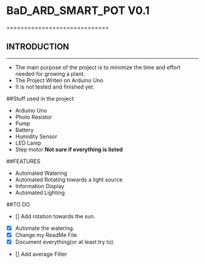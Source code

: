 # BaD_ARD_SMART_POT V0.1
=============================

## INTRODUCTION
------------------------------
- The main purpose of the project is to minimize the time and effort needed for growing a plant.
- The Project Writen on Arduino Uno
- It is not tested and finished yet.

##Stuff used in the project

- Arduino Uno
- Photo Resistor
- Pump
- Battery
- Humidity Sensor
- LED Lamp
- Step motor
**Not sure if everything is listed**

##FEATURES

- Automated Watering
- Automated Rotating towards a light source
- Information Display
- Automated Lighting

##TO DO

- [] Add rotation towards the sun.
- [x] Automate the watering.
- [x] Change my ReadMe File.
- [x] Document everything(or at least try to).
- [] Add average Filter
